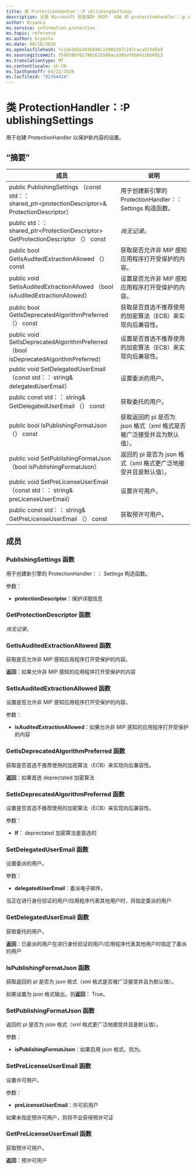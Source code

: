 ```yaml
---
title: 类 ProtectionHandler：:P ublishingSettings
description: 记录 Microsoft 信息保护（MIP） SDK 的 protectionhandler：:p ublishingsettings 类。
author: BryanLa
ms.service: information-protection
ms.topic: reference
ms.author: bryanla
ms.date: 04/16/2020
ms.openlocfilehash: fc1de565e103b840c1190b397c247caca515d5bd
ms.sourcegitcommit: f54920bf017902616589aca30baf6b64216b6913
ms.translationtype: MT
ms.contentlocale: zh-CN
ms.lasthandoff: 04/22/2020
ms.locfileid: "81764414"
---
```

# <a name="class-protectionhandlerpublishingsettings"></a>类 ProtectionHandler：:P ublishingSettings 
用于创建 ProtectionHandler 以保护新内容的设置。
  
## <a name="summary"></a>“摘要”
 成员                        | 说明                                
--------------------------------|---------------------------------------------
public PublishingSettings （const std：： shared_ptr\<protectionDescriptor\>& ProtectionDescriptor）  |  用于创建新引擎的 ProtectionHandler：： Settings 构造函数。
public std：： shared_ptr\<ProtectionDescriptor\> GetProtectionDescriptor （） const  | _尚无记录。_
public bool GetIsAuditedExtractionAllowed （） const  |  获取是否允许非 MIP 感知应用程序打开受保护的内容。
public void SetIsAuditedExtractionAllowed （bool isAuditedExtractionAllowed）  |  设置是否允许非 MIP 感知应用程序打开受保护的内容。
public bool GetIsDeprecatedAlgorithmPreferred （） const  |  获取是否首选不推荐使用的加密算法（ECB）来实现向后兼容性。
public void SetIsDeprecatedAlgorithmPreferred （bool isDeprecatedAlgorithmPreferred）  |  设置是否首选不推荐使用的加密算法（ECB）来实现向后兼容性。
public void SetDelegatedUserEmail （const std：： string& delegatedUserEmail）  |  设置委派的用户。
public const std：： string& GetDelegatedUserEmail （） const  |  获取委托的用户。
public bool IsPublishingFormatJson （） const  |  获取返回的 pl 是否为 json 格式（xml 格式是否被广泛接受并且为默认值）。
public void SetPublishingFormatJson （bool isPublishingFormatJson）  |  返回的 pl 是否为 json 格式（xml 格式更广泛地接受并且是默认值）。
public void SetPreLicenseUserEmail （const std：： string& preLicenseUserEmail）  |  设置许可用户。
public const std：： string& GetPreLicenseUserEmail （） const  |  获取预许可用户。
  
## <a name="members"></a>成员
  
### <a name="publishingsettings-function"></a>PublishingSettings 函数
用于创建新引擎的 ProtectionHandler：： Settings 构造函数。

参数：  
* **protectionDescriptor**：保护详细信息


  
### <a name="getprotectiondescriptor-function"></a>GetProtectionDescriptor 函数
_尚无记录。_

  
### <a name="getisauditedextractionallowed-function"></a>GetIsAuditedExtractionAllowed 函数
获取是否允许非 MIP 感知应用程序打开受保护的内容。

  
**返回**：如果允许非 MIP 感知的应用程序打开受保护的内容
  
### <a name="setisauditedextractionallowed-function"></a>SetIsAuditedExtractionAllowed 函数
设置是否允许非 MIP 感知应用程序打开受保护的内容。

参数：  
* **isAuditedExtractionAllowed**：如果允许非 MIP 感知的应用程序打开受保护的内容


  
### <a name="getisdeprecatedalgorithmpreferred-function"></a>GetIsDeprecatedAlgorithmPreferred 函数
获取是否首选不推荐使用的加密算法（ECB）来实现向后兼容性。

  
**返回**：如果首选 deprectated 加密算法
  
### <a name="setisdeprecatedalgorithmpreferred-function"></a>SetIsDeprecatedAlgorithmPreferred 函数
设置是否首选不推荐使用的加密算法（ECB）来实现向后兼容性。

参数：  
* **If**： deprectated 加密算法是首选的


  
### <a name="setdelegateduseremail-function"></a>SetDelegatedUserEmail 函数
设置委派的用户。

参数：  
* **delegatedUserEmail**：委派电子邮件。


当正在进行身份验证的用户/应用程序代表其他用户时，将指定委派的用户
  
### <a name="getdelegateduseremail-function"></a>GetDelegatedUserEmail 函数
获取委托的用户。

  
**返回**：已委派的用户在进行身份验证的用户/应用程序代表其他用户时指定了委派的用户
  
### <a name="ispublishingformatjson-function"></a>IsPublishingFormatJson 函数
获取返回的 pl 是否为 json 格式（xml 格式是否被广泛接受并且为默认值）。

  
如果设置为 json 格式输出，则**返回**： True。
  
### <a name="setpublishingformatjson-function"></a>SetPublishingFormatJson 函数
返回的 pl 是否为 json 格式（xml 格式更广泛地接受并且是默认值）。

参数：  
* **isPublishingFormatJson**：如果启用 json 格式，则为。


  
### <a name="setprelicenseuseremail-function"></a>SetPreLicenseUserEmail 函数
设置许可用户。

参数：  
* **preLicenseUserEmail**：许可前用户


如果未指定预许可用户，则将不会获得预许可证
  
### <a name="getprelicenseuseremail-function"></a>GetPreLicenseUserEmail 函数
获取预许可用户。

  
**返回**：预许可用户
